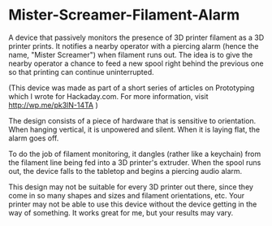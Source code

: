 # Mister-Screamer-Filament-Alarm
A device that passively monitors the presence of 3D printer filament as a 3D printer prints.  It notifies a nearby operator with a piercing alarm (hence the name, "Mister Screamer") when filament runs out.  The idea is to give the nearby operator a chance to feed a new spool right behind the previous one so that printing can continue uninterrupted.

(This device was made as part of a short series of articles on Prototyping which I wrote for Hackaday.com. For more information, visit http://wp.me/pk3lN-14TA )

The design consists of a piece of hardware that is sensitive to orientation. When hanging vertical, it is unpowered and silent. When it is laying flat, the alarm goes off.

To do the job of filament monitoring, it dangles (rather like a keychain) from the filament line being fed into a 3D printer's extruder. When the spool runs out, the device falls to the tabletop and begins a piercing audio alarm.

This design may not be suitable for every 3D printer out there, since they come in so many shapes and sizes and filament orientations, etc. Your printer may not be able to use this device without the device getting in the way of something. It works great for me, but your results may vary.
